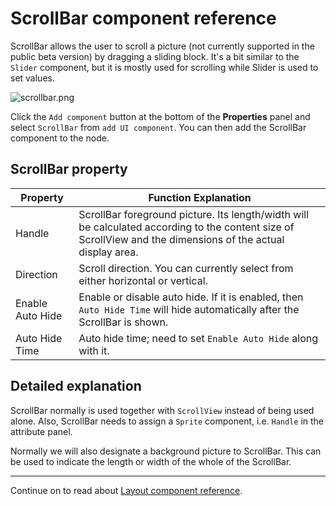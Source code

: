 # ScrollBar component reference

ScrollBar allows the user to scroll a picture (not currently supported in the public beta version) by dragging a sliding block. It's a bit similar to the `Slider` component, but it is mostly used for scrolling while Slider is used to set values.

![scrollbar.png](./scrollbar/scrollbar.png)

Click the `Add component` button at the bottom of the **Properties** panel and select `ScrollBar` from `add UI component`. You can then add the ScrollBar component to the node.


## ScrollBar property

| Property |   Function Explanation
| -------------- | ----------- |
| Handle| ScrollBar foreground picture. Its length/width will be calculated according to the content size of ScrollView and the dimensions of the actual display area.
| Direction | Scroll direction. You can currently select from either horizontal or vertical.
| Enable Auto Hide | Enable or disable auto hide. If it is enabled, then `Auto Hide Time` will hide automatically after the ScrollBar is shown.
| Auto Hide Time | Auto hide time; need to set `Enable Auto Hide` along with it.


## Detailed explanation

ScrollBar normally is used together with `ScrollView` instead of being used alone. Also, ScrollBar needs to assign a `Sprite` component, i.e. `Handle` in the attribute panel.

Normally we will also designate a background picture to ScrollBar. This can be used to indicate the length or width of the whole of the ScrollBar.

---

Continue on to read about [Layout component reference](layout.md).
